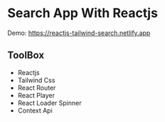# Search App With Reactjs

Demo: https://reactjs-tailwind-search.netlify.app

## ToolBox

- Reactjs
- Tailwind Css
- React Router
- React Player
- React Loader Spinner
- Context Api
